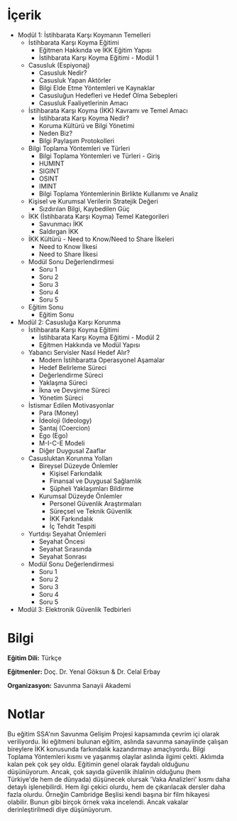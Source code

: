 # İçerik
* Modül 1: İstihbarata Karşı Koymanın Temelleri
  + İstihbarata Karşı Koyma Eğitimi
    + Eğitmen Hakkında ve İKK Eğitim Yapısı
    + İstihbarata Karşı Koyma Eğitimi - Modül 1
  + Casusluk (Espiyonaj)
    + Casusluk Nedir?
    + Casusluk Yapan Aktörler
    + Bilgi Elde Etme Yöntemleri ve Kaynaklar
    + Casusluğun Hedefleri ve Hedef Olma Sebepleri
    + Casusluk Faaliyetlerinin Amacı
  + İstihbarata Karşı Koyma (İKK) Kavramı ve Temel Amacı
    + İstihbarata Karşı Koyma Nedir?
    + Koruma Kültürü ve Bilgi Yönetimi
    + Neden Biz?
    + Bilgi Paylaşım Protokolleri
  + Bilgi Toplama Yöntemleri ve Türleri
    + Bilgi Toplama Yöntemleri ve Türleri - Giriş
    + HUMINT
    + SIGINT
    + OSINT
    + IMINT
    + Bilgi Toplama Yöntemlerinin Birlikte Kullanımı ve Analiz
  + Kişisel ve Kurumsal Verilerin Stratejik Değeri
    + Sızdırılan Bilgi, Kaybedilen Güç
  + İKK (İstihbarata Karşı Koyma) Temel Kategorileri
    + Savunmacı İKK
    + Saldırgan İKK
  + İKK Kültürü - Need to Know/Need to Share İlkeleri
    + Need to Know İlkesi
    + Need to Share İlkesi
  + Modül Sonu Değerlendirmesi
    + Soru 1
    + Soru 2
    + Soru 3
    + Soru 4
    + Soru 5
  + Eğitim Sonu
    + Eğitim Sonu
* Modül 2: Casusluğa Karşı Korunma
  + İstihbarata Karşı Koyma Eğitimi
    + İstihbarata Karşı Koyma Eğitimi - Modül 2
    + Eğitmen Hakkında ve Modül Yapısı
  + Yabancı Servisler Nasıl Hedef Alır?
    + Modern İstihbaratta Operasyonel Aşamalar
    + Hedef Belirleme Süreci
    + Değerlendirme Süreci
    + Yaklaşma Süreci
    + İkna ve Devşirme Süreci
    + Yönetim Süreci
  + İstismar Edilen Motivasyonlar
    + Para (Money)
    + İdeoloji (Ideology)
    + Şantaj (Coercion)
    + Ego (Ego)
    + M-I-C-E Modeli
    + Diğer Duygusal Zaaflar
  + Casusluktan Korunma Yolları
    + Bireysel Düzeyde Önlemler
      + Kişisel Farkındalık
      + Finansal ve Duygusal Sağlamlık
      + Şüpheli Yaklaşımları Bildirme
    + Kurumsal Düzeyde Önlemler
      + Personel Güvenlik Araştırmaları
      + Süreçsel ve Teknik Güvenlik
      + İKK Farkındalık
      + İç Tehdit Tespiti
  + Yurtdışı Seyahat Önlemleri
    + Seyahat Öncesi
    + Seyahat Sırasında
    + Seyahat Sonrası
  + Modül Sonu Değerlendirmesi
    + Soru 1
    + Soru 2
    + Soru 3
    + Soru 4
    + Soru 5
* Modül 3: Elektronik Güvenlik Tedbirleri


# Bilgi
**Eğitim Dili:** Türkçe

**Eğitmenler:** Doç. Dr. Yenal Göksun & Dr. Celal Erbay

**Organizasyon:** Savunma Sanayii Akademi

# Notlar
Bu eğitim SSA'nın Savunma Gelişim Projesi kapsamında çevrim içi olarak veriliyordu. İki eğitmeni bulunan eğitim, aslında savunma sanayiinde çalışan bireylere İKK konusunda farkındalık kazandırmayı amaçlıyordu. Bilgi Toplama Yöntemleri kısmı ve yaşanmış olaylar aslında ilgimi çekti. Aklımda kalan pek çok şey oldu.
Eğitimin genel olarak faydalı olduğunu düşünüyorum. Ancak, çok sayıda güvenlik ihlalinin olduğunu (hem Türkiye'de hem de dünyada) düşünecek olursak 'Vaka Analizleri' kısmı daha detaylı işlenebilirdi. Hem ilgi çekici olurdu, hem de çıkarılacak dersler daha fazla olurdu.
Örneğin Cambridge Beşlisi kendi başına bir film hikayesi olabilir. Bunun gibi birçok örnek vaka incelendi. Ancak vakalar derinleştirilmedi diye düşünüyorum.
